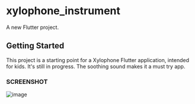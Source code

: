# xylophone_instrument

A new Flutter project.

## Getting Started

This project is a starting point for a Xylophone Flutter application, intended for kids. It's still in progress. The soothing sound makes it a must try app.

### SCREENSHOT
![image](https://github.com/user-attachments/assets/3d5ac911-13a3-4ccb-a0b5-b7a5b2c0e54a)




